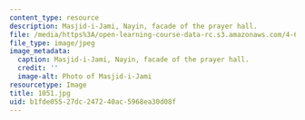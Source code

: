 ```yaml
---
content_type: resource
description: Masjid-i-Jami, Nayin, facade of the prayer hall.
file: /media/https%3A/open-learning-course-data-rc.s3.amazonaws.com/4-614-religious-architecture-and-islamic-cultures-fall-2002/b1fde05527dc247240ac5968ea30d08f_1051.jpg
file_type: image/jpeg
image_metadata:
  caption: Masjid-i-Jami, Nayin, facade of the prayer hall.
  credit: ''
  image-alt: Photo of Masjid-i-Jami
resourcetype: Image
title: 1051.jpg
uid: b1fde055-27dc-2472-40ac-5968ea30d08f
---
```

